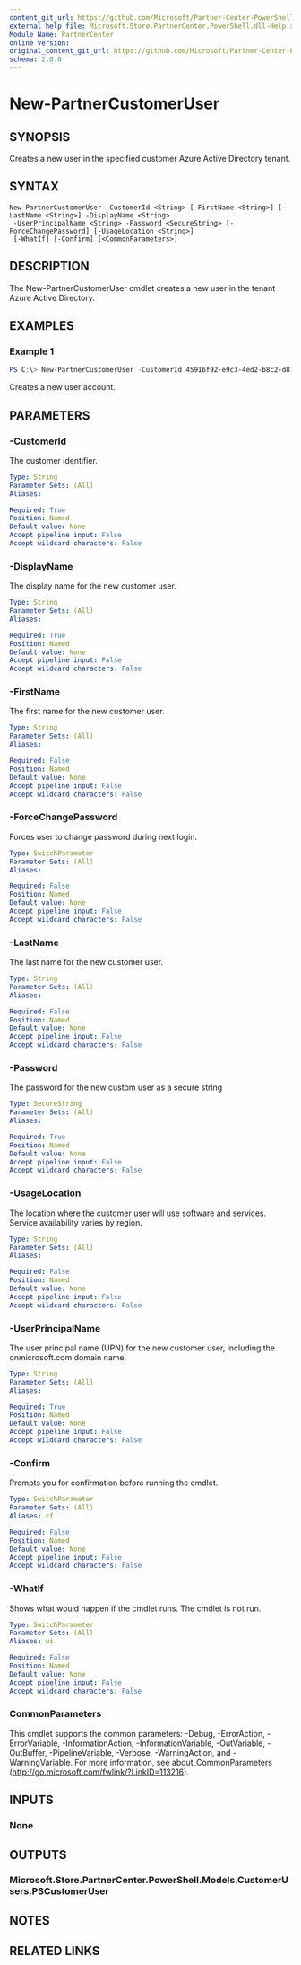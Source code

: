 ```yaml
---
content_git_url: https://github.com/Microsoft/Partner-Center-PowerShell/blob/master/docs/help/New-PartnerCustomerUser.md
external help file: Microsoft.Store.PartnerCenter.PowerShell.dll-Help.xml
Module Name: PartnerCenter
online version:
original_content_git_url: https://github.com/Microsoft/Partner-Center-PowerShell/blob/master/docs/help/New-PartnerCustomerUser.md
schema: 2.0.0
---
```


# New-PartnerCustomerUser

## SYNOPSIS
Creates a new user in the specified customer Azure Active Directory tenant.

## SYNTAX

```
New-PartnerCustomerUser -CustomerId <String> [-FirstName <String>] [-LastName <String>] -DisplayName <String>
 -UserPrincipalName <String> -Password <SecureString> [-ForceChangePassword] [-UsageLocation <String>]
 [-WhatIf] [-Confirm] [<CommonParameters>]
```

## DESCRIPTION

The New-PartnerCustomerUser cmdlet creates a new user in the tenant Azure Active Directory.

## EXAMPLES

### Example 1
```powershell
PS C:\> New-PartnerCustomerUser -CustomerId 45916f92-e9c3-4ed2-b8c2-d87aa129905f -UsageLocation US -UserPrincipalName 'joe@contoso.onmicrosoft.com' -FirstName 'Joe' -LastName 'Smith' -DisplayName 'Joe Smith' -ForceChangePassword -Password $PasswordSecure
```

Creates a new user account.

## PARAMETERS

### -CustomerId
The customer identifier.

```yaml
Type: String
Parameter Sets: (All)
Aliases:

Required: True
Position: Named
Default value: None
Accept pipeline input: False
Accept wildcard characters: False
```

### -DisplayName
The display name for the new customer user.

```yaml
Type: String
Parameter Sets: (All)
Aliases:

Required: True
Position: Named
Default value: None
Accept pipeline input: False
Accept wildcard characters: False
```

### -FirstName
The first name for the new customer user.

```yaml
Type: String
Parameter Sets: (All)
Aliases:

Required: False
Position: Named
Default value: None
Accept pipeline input: False
Accept wildcard characters: False
```

### -ForceChangePassword
Forces user to change password during next login.

```yaml
Type: SwitchParameter
Parameter Sets: (All)
Aliases:

Required: False
Position: Named
Default value: None
Accept pipeline input: False
Accept wildcard characters: False
```

### -LastName
The last name for the new customer user.

```yaml
Type: String
Parameter Sets: (All)
Aliases:

Required: False
Position: Named
Default value: None
Accept pipeline input: False
Accept wildcard characters: False
```

### -Password
The password for the new custom user as a secure string

```yaml
Type: SecureString
Parameter Sets: (All)
Aliases:

Required: True
Position: Named
Default value: None
Accept pipeline input: False
Accept wildcard characters: False
```

### -UsageLocation
The location where the customer user will use software and services. Service availability varies by region.

```yaml
Type: String
Parameter Sets: (All)
Aliases:

Required: False
Position: Named
Default value: None
Accept pipeline input: False
Accept wildcard characters: False
```

### -UserPrincipalName
The user principal name (UPN) for the new customer user, including the onmicrosoft.com domain name.

```yaml
Type: String
Parameter Sets: (All)
Aliases:

Required: True
Position: Named
Default value: None
Accept pipeline input: False
Accept wildcard characters: False
```

### -Confirm
Prompts you for confirmation before running the cmdlet.

```yaml
Type: SwitchParameter
Parameter Sets: (All)
Aliases: cf

Required: False
Position: Named
Default value: None
Accept pipeline input: False
Accept wildcard characters: False
```

### -WhatIf
Shows what would happen if the cmdlet runs.
The cmdlet is not run.

```yaml
Type: SwitchParameter
Parameter Sets: (All)
Aliases: wi

Required: False
Position: Named
Default value: None
Accept pipeline input: False
Accept wildcard characters: False
```

### CommonParameters
This cmdlet supports the common parameters: -Debug, -ErrorAction, -ErrorVariable, -InformationAction, -InformationVariable, -OutVariable, -OutBuffer, -PipelineVariable, -Verbose, -WarningAction, and -WarningVariable. For more information, see about_CommonParameters (http://go.microsoft.com/fwlink/?LinkID=113216).

## INPUTS

### None

## OUTPUTS

### Microsoft.Store.PartnerCenter.PowerShell.Models.CustomerUsers.PSCustomerUser

## NOTES

## RELATED LINKS
